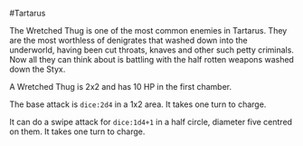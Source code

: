 #Tartarus 

The Wretched Thug is one of the most common enemies in Tartarus. They are the most worthless of denigrates that washed down into the underworld, having been cut throats, knaves and other such petty criminals. Now all they can think about is battling with the half rotten weapons washed down the Styx.

A Wretched Thug is 2x2 and has 10 HP in the first chamber.

The base attack is `dice:2d4` in a 1x2 area. It takes one turn to charge.

It can do a swipe attack for `dice:1d4+1` in a half circle, diameter five centred on them. It takes one turn to charge.